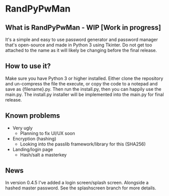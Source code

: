 # RandPyPwMan

## What is RandPyPwMan - WIP [Work in progress]
It's a simple and easy to use password generator and password manager that's open-source and made in Python 3 using Tkinter. Do not get too attached to the name as it will likely be changing before the final release.

## How to use it?
Make sure you have Python 3 or higher installed. Either clone the repository and un-compress the file the execute, or copy the code to a notepad and save as {filename}.py. Then run the install.py, then you can happily use the main.py. The install.py installer will be implemented into the main.py for final release.

## Known problems
- Very ugly
    - Planning to fix UI/UX soon
- Encryption (hashing)
    - Looking into the passlib framework/library for this (SHA256)
- Landing/login page
    - Hash/salt a masterkey

## News
In version 0.4.5 I've added a login screen/splash screen. Alongside a hashed master password. See the splashscreen branch for more details.

